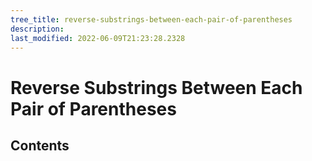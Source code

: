 ```yaml
---
tree_title: reverse-substrings-between-each-pair-of-parentheses
description: 
last_modified: 2022-06-09T21:23:28.2328
---
```


# Reverse Substrings Between Each Pair of Parentheses

## Contents
